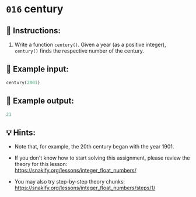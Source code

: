 # `016` century

## 📝 Instructions:

1. Write a function `century()`. Given a year (as a positive integer), `century()` finds the respective number of the century. 

## 📎 Example input:

```py
century(2001)
```

## 📎 Example output:

```py
21
```

## 💡 Hints:

+ Note that, for example, the 20th century began with the year 1901.

+ If you don't know how to start solving this assignment, please review the theory for this lesson: https://snakify.org/lessons/integer_float_numbers/

+ You may also try step-by-step theory chunks: https://snakify.org/lessons/integer_float_numbers/steps/1/
